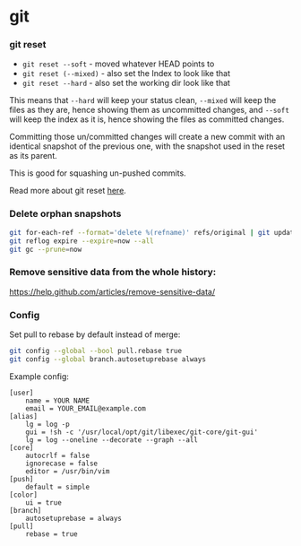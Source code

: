 
# git


### git reset


* `git reset --soft` - moved whatever HEAD points to
* `git reset (--mixed)` - also set the Index to look like that
* `git reset --hard` - also set the working dir look like that

This means that `--hard` will keep your status clean, `--mixed` will keep the files as they are, hence showing them as uncommitted changes, and `--soft` will keep the index as it is, hence showing the files as committed changes.

Committing those un/committed changes will create a new commit with an identical snapshot of the previous one, with the snapshot used in the reset as its parent.

This is good for squashing un-pushed commits.

Read more about git reset [here](http://git-scm.com/2011/07/11/reset.html).


### Delete orphan snapshots

```bash
git for-each-ref --format='delete %(refname)' refs/original | git update-ref --stdin
git reflog expire --expire=now --all
git gc --prune=now
```

### Remove sensitive data from the whole history:

https://help.github.com/articles/remove-sensitive-data/

### Config

Set pull to rebase by default instead of merge:
```bash
git config --global --bool pull.rebase true
git config --global branch.autosetuprebase always
```

Example config:
```
[user]
	name = YOUR NAME
	email = YOUR_EMAIL@example.com
[alias]
    lg = log -p
    gui = !sh -c '/usr/local/opt/git/libexec/git-core/git-gui'
    lg = log --oneline --decorate --graph --all
[core]
	autocrlf = false
	ignorecase = false
	editor = /usr/bin/vim
[push]
	default = simple
[color]
	ui = true
[branch]
	autosetuprebase = always
[pull]
	rebase = true
```
